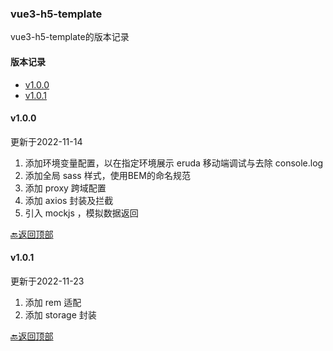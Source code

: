 ### vue3-h5-template

vue3-h5-template的版本记录

#### <span id="topic">版本记录</span>

- [v1.0.0](#v_100)
- [v1.0.1](#v_101)

#### <span id="v_100">v1.0.0</span>

更新于2022-11-14

1. 添加环境变量配置，以在指定环境展示 eruda 移动端调试与去除 console.log
2. 添加全局 sass 样式，使用BEM的命名规范
3. 添加 proxy 跨域配置
4. 添加 axios 封装及拦截
5. 引入 mockjs ，模拟数据返回

[🔙返回顶部](#topic)

#### <span id="v_101">v1.0.1</span>

更新于2022-11-23

1. 添加 rem 适配
2. 添加 storage 封装

[🔙返回顶部](#topic)



